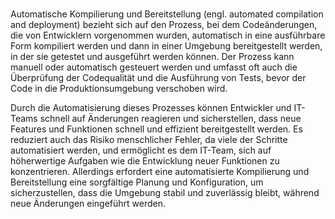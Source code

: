 #

Automatische Kompilierung und Bereitstellung (engl. automated compilation and deployment) bezieht sich auf den Prozess, bei dem Codeänderungen, die von Entwicklern vorgenommen wurden, automatisch in eine ausführbare Form kompiliert werden und dann in einer Umgebung bereitgestellt werden, in der sie getestet und ausgeführt werden können. Der Prozess kann manuell oder automatisch gesteuert werden und umfasst oft auch die Überprüfung der Codequalität und die Ausführung von Tests, bevor der Code in die Produktionsumgebung verschoben wird.

Durch die Automatisierung dieses Prozesses können Entwickler und IT-Teams schnell auf Änderungen reagieren und sicherstellen, dass neue Features und Funktionen schnell und effizient bereitgestellt werden. Es reduziert auch das Risiko menschlicher Fehler, da viele der Schritte automatisiert werden, und ermöglicht es dem IT-Team, sich auf höherwertige Aufgaben wie die Entwicklung neuer Funktionen zu konzentrieren. Allerdings erfordert eine automatisierte Kompilierung und Bereitstellung eine sorgfältige Planung und Konfiguration, um sicherzustellen, dass die Umgebung stabil und zuverlässig bleibt, während neue Änderungen eingeführt werden.
